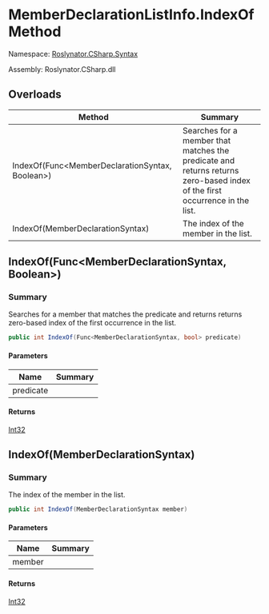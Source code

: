# MemberDeclarationListInfo\.IndexOf Method

Namespace: [Roslynator.CSharp.Syntax](../../README.md)

Assembly: Roslynator\.CSharp\.dll

## Overloads

| Method | Summary |
| ------ | ------- |
| IndexOf\(Func\<MemberDeclarationSyntax, Boolean>\) | Searches for a member that matches the predicate and returns returns zero\-based index of the first occurrence in the list\. |
| IndexOf\(MemberDeclarationSyntax\) | The index of the member in the list\. |

## IndexOf\(Func\<MemberDeclarationSyntax, Boolean>\)

### Summary

Searches for a member that matches the predicate and returns returns zero\-based index of the first occurrence in the list\.

```csharp
public int IndexOf(Func<MemberDeclarationSyntax, bool> predicate)
```

#### Parameters

| Name | Summary |
| ---- | ------- |
| predicate | |

#### Returns

[Int32](https://docs.microsoft.com/en-us/dotnet/api/system.int32)

## IndexOf\(MemberDeclarationSyntax\)

### Summary

The index of the member in the list\.

```csharp
public int IndexOf(MemberDeclarationSyntax member)
```

#### Parameters

| Name | Summary |
| ---- | ------- |
| member | |

#### Returns

[Int32](https://docs.microsoft.com/en-us/dotnet/api/system.int32)

